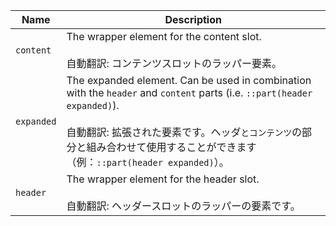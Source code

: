 | Name       | Description                                                                                                                                                                                                                                                         |
| ---------- | ------------------------------------------------------------------------------------------------------------------------------------------------------------------------------------------------------------------------------------------------------------------- |
| `content`  | The wrapper element for the content slot.<br /><br />自動翻訳: コンテンツスロットのラッパー要素。                                                                                                                                                                   |
| `expanded` | The expanded element. Can be used in combination with the `header` and `content` parts (i.e. `::part(header expanded)`).<br /><br />自動翻訳: 拡張された要素です。ヘッダ`とコンテンツ`の部分と組み合わせて使用することができます（例：`::part(header expanded)`）。 |
| `header`   | The wrapper element for the header slot.<br /><br />自動翻訳: ヘッダースロットのラッパーの要素です。                                                                                                                                                                |
